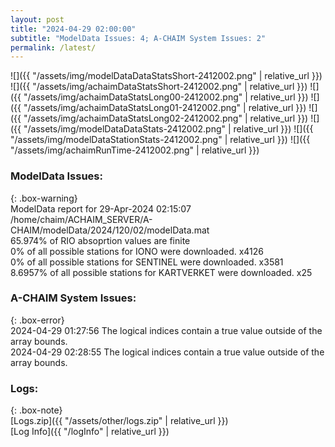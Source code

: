 ```yaml
---
layout: post
title: "2024-04-29 02:00:00"
subtitle: "ModelData Issues: 4; A-CHAIM System Issues: 2"
permalink: /latest/
---
```


![]({{ "/assets/img/modelDataDataStatsShort-2412002.png" | relative_url }})
![]({{ "/assets/img/achaimDataStatsShort-2412002.png" | relative_url }})
![]({{ "/assets/img/achaimDataStatsLong00-2412002.png" | relative_url }})
![]({{ "/assets/img/achaimDataStatsLong01-2412002.png" | relative_url }})
![]({{ "/assets/img/achaimDataStatsLong02-2412002.png" | relative_url }})
![]({{ "/assets/img/modelDataDataStats-2412002.png" | relative_url }})
![]({{ "/assets/img/modelDataStationStats-2412002.png" | relative_url }})
![]({{ "/assets/img/achaimRunTime-2412002.png" | relative_url }})


### ModelData Issues:  
  
{: .box-warning}  
 ModelData report for 29-Apr-2024 02:15:07   
 /home/chaim/ACHAIM_SERVER/A-CHAIM/modelData/2024/120/02/modelData.mat   
 65.974% of RIO absoprtion values are finite   
 0% of all possible stations for IONO were downloaded. x4126   
 0% of all possible stations for SENTINEL were downloaded. x3581   
 8.6957% of all possible stations for KARTVERKET were downloaded. x25   
  
### A-CHAIM System Issues:  
  
{: .box-error}  
2024-04-29 01:27:56 The logical indices contain a true value outside of the array bounds.  
2024-04-29 02:28:55 The logical indices contain a true value outside of the array bounds.  

### Logs:  
  
{: .box-note}  
[Logs.zip]({{ "/assets/other/logs.zip" | relative_url }})  
[Log Info]({{ "/logInfo" | relative_url }})  
